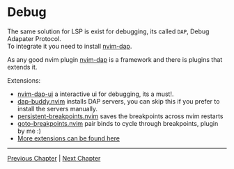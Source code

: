 # Debug
The same solution for LSP is exist for debugging, its called `DAP`, Debug Adapater Protocol. \
To integrate it you need to install [nvim-dap](https://github.com/mfussenegger/nvim-dap).

As any good nvim plugin [nvim-dap](https://github.com/mfussenegger/nvim-dap) is a framework and there is plugins that extends it.

Extensions:
* [nvim-dap-ui](https://github.com/rcarriga/nvim-dap-ui) a interactive ui for debugging, its a must!.
* [dap-buddy.nvim](https://github.com/Pocco81/dap-buddy.nvim) installs DAP servers, you can skip this if you prefer to install the servers manually.
* [persistent-breakpoints.nvim](https://github.com/Weissle/persistent-breakpoints.nvim) saves the breakpoints across nvim restarts
* [goto-breakpoints.nvim](https://github.com/ofirgall/goto-breakpoints.nvim) pair binds to cycle through breakpoints, plugin by me :)
* [More extensions can be found here](https://github.com/rockerBOO/awesome-neovim#debugging)

---

[Previous Chapter](./12-git.md) | [Next Chapter](./14-hydra.md)
